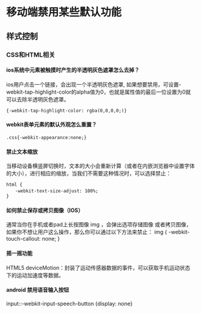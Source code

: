 # 移动端禁用某些默认功能

## 样式控制

### CSS和HTML相关

#### ios系统中元素被触摸时产生的半透明灰色遮罩怎么去掉？

ios用户点击一个链接，会出现一个半透明灰色遮罩, 如果想要禁用，可设置-webkit-tap-highlight-color的alpha值为0，也就是属性值的最后一位设置为0就可以去除半透明灰色遮罩。

```
{-webkit-tap-highlight-color: rgba(0,0,0,0;)}
```

#### webkit表单元素的默认外观怎么重置？

```
.css{-webkit-appearance:none;}
```

#### 禁止文本缩放

当移动设备横竖屏切换时，文本的大小会重新计算（或者在内嵌浏览器中设置字体的大小），进行相应的缩放，当我们不需要这种情况时，可以选择禁止：

```
html {
　　-webkit-text-size-adjust: 100%;
}
```

#### 如何禁止保存或拷贝图像（IOS）

通常当你在手机或者pad上长按图像 img ，会弹出选项存储图像 或者拷贝图像，如果你不想让用户这么操作，那么你可以通过以下方法来禁止：
img { -webkit-touch-callout: none; }

#### 摇一摇功能

HTML5 deviceMotion：封装了运动传感器数据的事件，可以获取手机运动状态下的运动加速度等数据。

#### android 禁用语音输入按钮

input::-webkit-input-speech-button {display: none}
